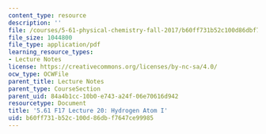 ```yaml
---
content_type: resource
description: ''
file: /courses/5-61-physical-chemistry-fall-2017/b60ff731b52c100d86dbf7647ce99985_MIT5_61F17_lec20.pdf
file_size: 1044800
file_type: application/pdf
learning_resource_types:
- Lecture Notes
license: https://creativecommons.org/licenses/by-nc-sa/4.0/
ocw_type: OCWFile
parent_title: Lecture Notes
parent_type: CourseSection
parent_uid: 84a4b1cc-10b0-e743-a24f-06e70616d942
resourcetype: Document
title: '5.61 F17 Lecture 20: Hydrogen Atom I'
uid: b60ff731-b52c-100d-86db-f7647ce99985
---
```


